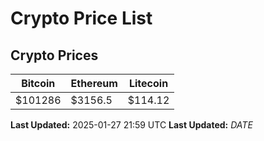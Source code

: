 # Crypto Price List

## Crypto Prices
| Bitcoin | Ethereum | Litecoin |
| ------- | -------- | -------- |
| $101286 | $3156.5 | $114.12 |
**Last Updated:** 2025-01-27 21:59 UTC
**Last Updated:** $DATE$

